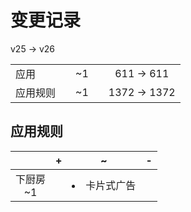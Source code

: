 # 变更记录

v25 -> v26

||||||
|-|:-:|:-:|:-:|:-:|
|应用||~1||611 -> 611|
|应用规则||~1||1372 -> 1372|

## 应用规则

||+|~|-|
|:-:|-|-|-|
|下厨房<br>~1||<li>卡片式广告||
